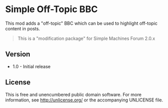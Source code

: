 Simple Off-Topic BBC
====================
This mod adds a "off-topic" BBC which can be used to highlight off-topic content in posts.

> This is a "modification package" for Simple Machines Forum 2.0.x

Version
-------
* 1.0 - Initial release

License
-------
This is free and unencumbered public domain software. For more information, see <http://unlicense.org/> or the accompanying UNLICENSE file.
